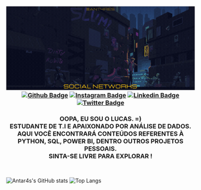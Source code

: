 <!-- HEADER -->
<h3 align="center">

![Welcome](https://github.com/Antar4s/ANTAR4S/blob/master/Assets/SuavementeLucasAtt.gif?raw=true)
[![Github Badge](https://img.shields.io/badge/Facebook-1877F2?style=for-the-badge&logo=facebook&logoColor=white)](https://www.facebook.com/SuavementeLucas/)
[![Instagram Badge](https://img.shields.io/badge/Instagram-E4405F?style=for-the-badge&logo=instagram&logoColor=white)](https://www.instagram.com/Antar4s/)
[![Linkedin Badge](https://img.shields.io/badge/LinkedIn-0077B5?style=for-the-badge&logo=linkedin&logoColor=white)](https://www.linkedin.com/in/Antar4s/)
[![Twitter Badge](https://img.shields.io/badge/Twitter-1DA1F2?style=for-the-badge&logo=twitter&logoColor=white)](https://twitter.com/Antar4s)
</h3>

<!--- ABOUT ME -->
<h3 align="center">
    OOPA, EU SOU O LUCAS. =) <br>
    ESTUDANTE DE T.I E APAIXONADO POR ANÁLISE DE DADOS. <br>
    AQUI VOCÊ ENCONTRARÁ CONTEÚDOS REFERENTES À PYTHON, SQL, POWER BI, DENTRO OUTROS PROJETOS PESSOAIS. <br>
    SINTA-SE LIVRE PARA EXPLORAR !
</h3>

<!-- BREAK ROW-->
<br>

<!--- GITHUB STATS AND FOOTER -->
![Antar4s's GitHub stats](https://github-readme-stats.vercel.app/api?username=Antar4s&show_icons=true&theme=radical)
![Top Langs](https://github-readme-stats.vercel.app/api/top-langs/?username=Antar4s&langs_count=5&theme=radical&count_private=true&hide=html)

